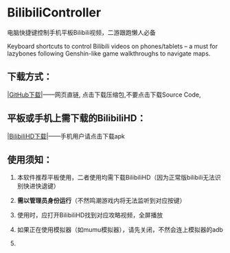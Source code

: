 # BilibiliController
电脑快捷键控制手机平板Bilibili视频，二游跟跑懒人必备

Keyboard shortcuts to control Bilibili videos on phones/tablets – a must for lazybones following Genshin-like game walkthroughs to navigate maps.

## 下载方式：

|[GitHub下载](https://github.com/ok-oldking/ok-wuthering-waves/releases)|——网页直链, 点击下载压缩包,不要点击下载Source Code,

## 平板或手机上需下载的BilibiliHD：

|[BilibiliHD下载](https://github.com/ok-oldking/ok-wuthering-waves/releases)|——手机用户请点击下载apk

## 使用须知：

1. 本软件推荐平板使用，二者使用均需下载BilibiliHD（因为正常版bilibili无法识别快进快退键）

2. **需以管理员身份运行**（不然鸣潮游戏内将无法监听到对应按键）

3. 使用时，应打开BilibiliHD找到对应攻略视频，全屏播放

4. 如果正在使用模拟器（如mumu模拟器），请先关闭，不然会连上模拟器的adb

5. 
